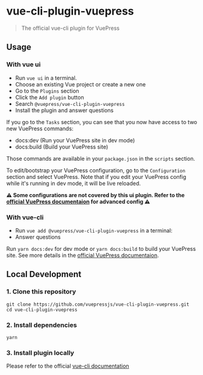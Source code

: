 # vue-cli-plugin-vuepress

> The official vue-cli plugin for VuePress

## Usage

### With vue ui

- Run `vue ui` in a terminal.
- Choose an existing Vue project or create a new one 
- Go to the `Plugins` section
- Click the `Add plugin` button
- Search `@vuepress/vue-cli-plugin-vuepress`
- Install the plugin and answer questions

If you go to the `Tasks` section, you can see that you now have access to two new VuePress commands:

- docs:dev (Run your VuePress site in dev mode)
- docs:build (Build your VuePress site)

Those commands are available in your `package.json` in the `scripts` section.

To edit/bootstrap your VuePress configuration, go to the `Configuration` section and select VuePress.
Note that if you edit your VuePress config while it's running in dev mode, it will be live reloaded.

**⚠️ Some configurations are not covered by this ui plugin. Refer to the [official VuePress documentaion](https://vuepress.vuejs.org/) for advanced config ⚠️**

### With vue-cli

- Run `vue add @vuepress/vue-cli-plugin-vuepress` in a terminal:
- Answer questions

Run `yarn docs:dev` for dev mode or `yarn docs:build` to build your VuePress site.
See more details in the [official VuePress documentaion](https://vuepress.vuejs.org/).

## Local Development

### 1. Clone this repository

```
git clone https://github.com/vuepressjs/vue-cli-plugin-vuepress.git
cd vue-cli-plugin-vuepress
```

### 2. Install dependencies

```
yarn
```

### 3. Install plugin locally

Please refer to the official [vue-cli documentation](https://cli.vuejs.org/dev-guide/plugin-dev.html#installing-plugin-locally)
